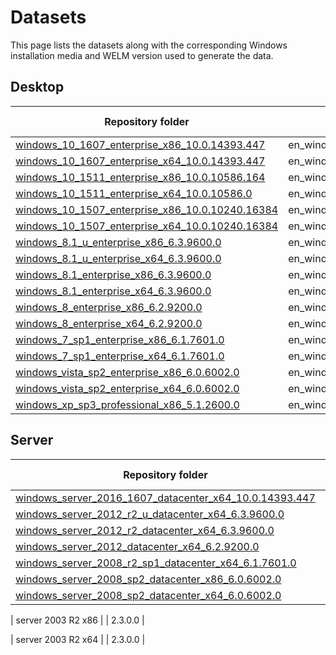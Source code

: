 # Datasets

This page lists the datasets along with the corresponding Windows installation media and WELM version used to generate the data.

## Desktop
| Repository folder | Installation media | WELM version |
| --- | --- | --- |
| [windows_10_1607_enterprise_x86_10.0.14393.447](./data/windows_10_1607_enterprise_x86_10.0.14393.447) | en_windows_10_enterprise_version_1607_updated_jan_2017_x86_dvd_9719039.iso | 2.3.0.0 |
| [windows_10_1607_enterprise_x64_10.0.14393.447](./data/windows_10_1607_enterprise_x64_10.0.14393.447) | en_windows_10_enterprise_version_1607_updated_jan_2017_x64_dvd_9714415.iso | 2.3.0.0 |
| [windows_10_1511_enterprise_x86_10.0.10586.164](./data/windows_10_1511_enterprise_x86_10.0.10586.164) | en_windows_10_enterprise_version_1511_updated_apr_2016_x86_dvd_8711709.iso | 2.3.0.0 |
| [windows_10_1511_enterprise_x64_10.0.10586.0](./data/windows_10_1511_enterprise_x64_10.0.10586.0) | en_windows_10_enterprise_version_1511_updated_apr_2016_x64_dvd_8711771.iso | 2.3.0.0 |
| [windows_10_1507_enterprise_x86_10.0.10240.16384](./data/windows_10_1507_enterprise_x86_10.0.10240.16384) | en_windows_10_enterprise_version_1507_x86_dvd_6851156.iso | 2.3.0.0 |
| [windows_10_1507_enterprise_x64_10.0.10240.16384](./data/windows_10_1507_enterprise_x64_10.0.10240.16384) | en_windows_10_enterprise_version_1507_x64_dvd_6851151.iso | 2.3.0.0 |
| [windows_8.1_u_enterprise_x86_6.3.9600.0](./data/windows_8.1_u_enterprise_x86_6.3.9600.0) | en_windows_8.1_enterprise_with_update_x86_dvd_6050710.iso | 2.3.0.0 |
| [windows_8.1_u_enterprise_x64_6.3.9600.0](./data/windows_8.1_u_enterprise_x64_6.3.9600.0) | en_windows_8.1_enterprise_with_update_x64_dvd_6054382.iso | 2.3.0.0 |
| [windows_8.1_enterprise_x86_6.3.9600.0](./data/windows_8.1_enterprise_x86_6.3.9600.0) |en_windows_8_1_enterprise_x86_dvd_2972289.iso | 2.3.0.0 |
| [windows_8.1_enterprise_x64_6.3.9600.0](./data/windows_8.1_enterprise_x64_6.3.9600.0) | en_windows_8_1_enterprise_x64_dvd_2971902.iso | 2.3.0.0 |
| [windows_8_enterprise_x86_6.2.9200.0](./data/windows_8_enterprise_x86_6.2.9200.0) | en_windows_8_enterprise_x86_dvd_917587.iso | 2.3.0.0 |
| [windows_8_enterprise_x64_6.2.9200.0](./data/windows_8_enterprise_x64_6.2.9200.0) | en_windows_8_enterprise_x64_dvd_917522.iso | 2.3.0.0 |
| [windows_7_sp1_enterprise_x86_6.1.7601.0](./data/windows_7_sp1_enterprise_x86_6.1.7601.0) | en_windows_7_enterprise_with_sp1_x86_dvd_u_677710.iso | 2.3.0.0 |
| [windows_7_sp1_enterprise_x64_6.1.7601.0](./data/windows_7_sp1_enterprise_x64_6.1.7601.0) | en_windows_7_enterprise_with_sp1_x64_dvd_u_677651.iso | 2.3.0.0 |
| [windows_vista_sp2_enterprise_x86_6.0.6002.0](./data/windows_vista_sp2_enterprise_x86_6.0.6002.0) | en_windows_vista_enterprise_sp2_x86_dvd_342329.iso | 2.3.0.0 |
| [windows_vista_sp2_enterprise_x64_6.0.6002.0](./data/windows_vista_sp2_enterprise_x64_6.0.6002.0) | en_windows_vista_enterprise_sp2_x64_dvd_342332.iso | 2.3.0.0 |
| [windows_xp_sp3_professional_x86_5.1.2600.0](./data/windows_xp_sp3_professional_x86_5.1.2600.0) | en_windows_xp_professional_with_service_pack_3_x86_cd_x14-80428.iso | 2.3.0.0 |

## Server
| Repository folder | Installation media | WELM version |
| --- | --- | --- |
| [windows_server_2016_1607_datacenter_x64_10.0.14393.447](./data/windows_server_2016_1607_datacenter_x64_10.0.14393.447) |en_windows_server_2016_x64_dvd_9718492.iso | 2.3.0.0 |
| [windows_server_2012_r2_u_datacenter_x64_6.3.9600.0](./data/windows_server_2012_r2_u_datacenter_x64_6.3.9600.0) | en_windows_server_2012_r2_vl_with_update_x64_dvd_6052766.iso  | 2.3.0.0 |
| [windows_server_2012_r2_datacenter_x64_6.3.9600.0](./data/windows_server_2012_r2_datacenter_x64_6.3.9600.0) | en_windows_server_2012_r2_vl_x64_dvd_3319595.iso | 2.3.0.0 |
| [windows_server_2012_datacenter_x64_6.2.9200.0](./data/windows_server_2012_datacenter_x64_6.2.9200.0) | en_windows_server_2012_vl_x64_dvd_917758.iso | 2.3.0.0 |
| [windows_server_2008_r2_sp1_datacenter_x64_6.1.7601.0](./data/windows_server_2008_r2_sp1_datacenter_x64_6.1.7601.0) | en_windows_server_2008_r2_with_sp1_vl_build_x64_dvd_617403.iso | 2.3.0.0 |
| [windows_server_2008_sp2_datacenter_x86_6.0.6002.0](./data/windows_server_2008_sp2_datacenter_x86_6.0.6002.0) | en_windows_server_2008_with_sp2_x86_dvd_342333.iso | 2.3.0.0 |
| [windows_server_2008_sp2_datacenter_x64_6.0.6002.0](./data/windows_server_2008_sp2_datacenter_x64_6.0.6002.0) | en_windows_server_2008_with_sp2_x64_dvd_342336.iso | 2.3.0.0 |


| server 2003 R2 x86 | | 2.3.0.0 |

| server 2003 R2 x64 | | 2.3.0.0 |